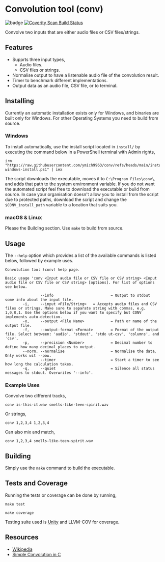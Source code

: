 # Convolution tool (conv)
![badge](https://badgen.net/badge/Coverage/100/blue) 
<a href="https://scan.coverity.com/projects/ymich9963-conv">
  <img alt="Coverity Scan Build Status"
       src="https://scan.coverity.com/projects/32163/badge.svg"/>
</a>

Convolve two inputs that are either audio files or CSV files/strings.

## Features
- Supprts three input types,
    - Audio files.
    - CSV files or strings.
- Normalise output to have a listenable audio file of the convolution result.
- Timer to benchmark different implementations.
- Output data as an audio file, CSV file, or to terminal.

## Installing
Currently an automatic installation exists only for Windows, and binaries are built only for Windows. For other Operating Systems you need to build from source.

### Windows
To install automatically, use the install script located in `install/` by executing the command below in a PowerShell terminal with Admin rights,

```
irm "https://raw.githubusercontent.com/ymich9963/conv/refs/heads/main/install/conv-windows-install.ps1" | iex
```

The script downloads the executable, moves it to `C:\Program Files\conv\`, and adds that path to the system environment variable. If you do not want the automated script feel free to download the executable or build from source. In case your organisation doesn't allow you to install from the script due to protected paths, download the script and change the `$CONV_install_path` variable to a location that suits you.

### macOS & Linux
Please the Building section. Use `make` to build from source.

## Usage
The `--help` option which provides a list of the available commands is listed below, followed by example uses.

```
Convolution tool (conv) help page.

Basic usage 'conv <Input audio file or CSV file or CSV string> <Input audio file or CSV file or CSV string> [options]. For list of options see below.

                --info                          = Output to stdout some info about the input file.
        -i,     --input <File/String>   = Accepts audio files and CSV files or strings. Make sure to separate string with commas, e.g. 1,0,0,1. Use the options below if you want to specify but CONV implements auto-detection.
        -o,     --output <File Name>            = Path or name of the output file.
        -f,     --output-format <Format>        = Format of the output file. Select between: 'audio', 'stdout', 'stdo ut-csv', 'columns', and 'csv'.
        -p,     --precision <Number>            = Decimal number to define how many decimal places to output.
        --norm, --normalise                     = Normalise the data. Only works wit --pow.
                --timer                         = Start a timer to see how long the calculation takes.
        -q,     --quiet                         = Silence all status messages to stdout. Overwrites '--info'.
```

### Example Uses
Convolve two different tracks,
```
conv is-this-it.wav smells-like-teen-spirit.wav
```
Or strings,
```
conv 1,2,3,4 1,2,3,4
```
Can also mix and match,
```
conv 1,2,3,4 smells-like-teen-spirit.wav
```

## Building
Simply use the `make` command to build the executable.

## Tests and Coverage
Running the tests or coverage can be done by running,

```
make test
```
```
make coverage
```
Testing suite used is [Unity](https://github.com/ThrowTheSwitch/Unity) and LLVM-COV for coverage.

## Resources
- [Wikipedia](https://en.wikipedia.org/wiki/Convolution)
- [Simple Convolution in C](https://lloydrochester.com/post/c/convolution/)

